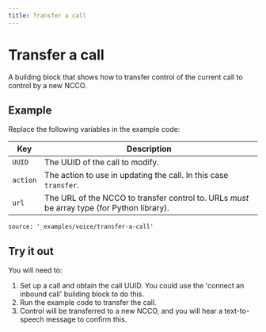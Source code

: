 ```yaml
---
title: Transfer a call
---
```


# Transfer a call

A building block that shows how to transfer control of the current call
to control by a new NCCO.

## Example

Replace the following variables in the example code:

Key |	Description
-- | --
`UUID` | The UUID of the call to modify.
`action` | The action to use in updating the call. In this case `transfer`.
`url` | The URL of the NCCO to transfer control to. URLs _must_ be array type (for Python library).


```tabbed_content
source: '_examples/voice/transfer-a-call'
```

## Try it out

You will need to:

1. Set up a call and obtain the call UUID. You could use the 'connect an inbound call' building block to do this.
2. Run the example code to transfer the call.
3. Control will be transferred to a new NCCO, and you will hear a text-to-speech message to confirm this.

